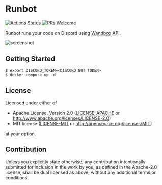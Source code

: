 # Runbot

[![Actions Status](https://github.com/coord-e/runbot/workflows/CI/badge.svg)](https://github.com/coord-e/runbot/actions?workflow=CI)
[![PRs Welcome](https://img.shields.io/badge/PRs-welcome-brightgreen.svg?style=flat-square)](http://makeapullrequest.com)

Runbot runs your code on Discord using [Wandbox](https://wandbox.org) API.

![screenshot](https://i.imgur.com/iPi9gZD.png)

## Getting Started

```shell
$ export DISCORD_TOKEN=<DISCORD BOT TOKEN>
$ docker-compose up -d
```

## License

Licensed under either of

 * Apache License, Version 2.0
   ([LICENSE-APACHE](LICENSE-APACHE) or http://www.apache.org/licenses/LICENSE-2.0)
 * MIT license
   ([LICENSE-MIT](LICENSE-MIT) or http://opensource.org/licenses/MIT)

at your option.

## Contribution

Unless you explicitly state otherwise, any contribution intentionally submitted
for inclusion in the work by you, as defined in the Apache-2.0 license, shall be
dual licensed as above, without any additional terms or conditions.

